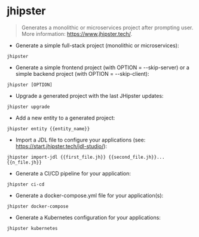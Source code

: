 # jhipster

> Generates a monolithic or microservices project after prompting user.
> More information: <https://www.jhipster.tech/>.

- Generate a simple full-stack project (monolithic or microservices):

`jhipster`

- Generate a simple frontend project (with OPTION = --skip-server) or a simple backend project (with OPTION = --skip-client):

`jhipster [OPTION]`

- Upgrade a generated project with the last JHipster updates:

`jhipster upgrade`

- Add a new entity to a generated project:

`jhipster entity {{entity_name}}`

- Import a JDL file to configure your applications (see: https://start.jhipster.tech/jdl-studio/):

`jhipster import-jdl {{first_file.jh}} {{second_file.jh}}... {{n_file.jh}}`

- Generate a CI/CD pipeline for your application:

`jhipster ci-cd`

- Generate a docker-compose.yml file for your application(s):

`jhipster docker-compose`

- Generate a Kubernetes configuration for your applications:

`jhipster kubernetes`
